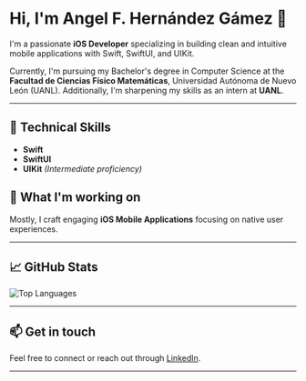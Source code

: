 
# Hi, I'm Angel F. Hernández Gámez 👋

I'm a passionate **iOS Developer** specializing in building clean and intuitive mobile applications with Swift, SwiftUI, and UIKit.

Currently, I'm pursuing my Bachelor's degree in Computer Science at the **Facultad de Ciencias Físico Matemáticas**, Universidad Autónoma de Nuevo León (UANL). Additionally, I'm sharpening my skills as an intern at **UANL**.

---

## 🚀 Technical Skills
- **Swift**
- **SwiftUI**
- **UIKit** *(Intermediate proficiency)*

## 📱 What I'm working on

Mostly, I craft engaging **iOS Mobile Applications** focusing on native user experiences.

---

## 📈 GitHub Stats

<!--  ![Angel's GitHub Stats](https://github-readme-stats.vercel.app/api?username=AngelF4&show_icons=true&theme=radical) -->

![Top Languages](https://github-readme-stats.vercel.app/api/top-langs/?username=AngelF4&layout=compact&theme=radical)

---

## 📫 Get in touch
Feel free to connect or reach out through [LinkedIn](https://www.linkedin.com/in/angelfhg).

---
